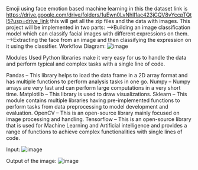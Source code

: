 Emoji using face emotion based machine learning in this the dataset link is https://drive.google.com/drive/folders/1uEwn0LvNhlI1ac423jCQV8vYccpTQtl5?usp=drive_link this will get all the 
zip files and the data with images.
This project will be implemented in two parts:
-->Building an image classification model which can classify facial images with different expressions on them.
-->Extracting the face from an image and then classifying the expression on it using the classifier.
Workflow Diagram:
![image](https://github.com/Prasannnnn/Machine-Learning-Projects/assets/122286297/eca1fdd8-b181-4baf-b054-928febdc0db0)

Modules Used
Python libraries make it very easy for us to handle the data and perform typical and complex tasks with a single line of code.

Pandas – This library helps to load the data frame in a 2D array format and has multiple functions to perform analysis tasks in one go.
Numpy – Numpy arrays are very fast and can perform large computations in a very short time.
Matplotlib – This library is used to draw visualizations.
Sklearn – This module contains multiple libraries having pre-implemented functions to perform tasks from data preprocessing to model development and evaluation.
OpenCV – This is an open-source library mainly focused on image processing and handling.
Tensorflow – This is an open-source library that is used for Machine Learning and Artificial intelligence and provides a range of functions to achieve complex functionalities with single lines of code.
 
 
 
 
 
 
 
 
 
 
 
 
 
 
 
 Input:
 ![image](https://github.com/Prasannnnn/Machine-Learning-Projects/assets/122286297/5d59d0bd-2953-46eb-b51f-11dcd3dfc639) 
 
 
 
 
 
 
 
 
 Output of the image:
 ![image](https://github.com/Prasannnnn/Machine-Learning-Projects/assets/122286297/ed50da49-f3a6-4586-b69d-918076adb0eb)
